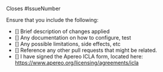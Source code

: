 Closes #IssueNumber

Ensure that you include the following:

- [] Brief description of changes applied
- [] Any documentation on how to configure, test
- [] Any possible limitations, side effects, etc
- [] Reference any other pull requests that might be related.
- [] I have signed the Apereo ICLA form, located here: https://www.apereo.org/licensing/agreements/icla

<!--
Thanks for your contribution. 
-->

